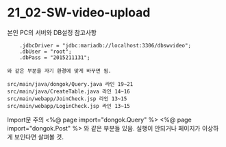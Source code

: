 # 21_02-SW-video-upload

본인 PC의 서버와 DB설정 참고사항

		.jdbcDriver = "jdbc:mariadb://localhost:3306/dbswvideo";
		.dbUser = "root";
		.dbPass = "2015211131";
    
    와 같은 부분을 자기 환경에 맞게 바꾸면 됨.
    
    src/main/java/dongok/Query.java 라인 19~21
    src/main/java/CreateTable.java 라인 14~16
    src/main/webapp/JoinCheck.jsp 라인 13~15
    src/main/webapp/LoginCheck.jsp 라인 13~15
    


Import문 주의
    <%@ page import="dongok.Query" %>
    <%@ page import="dongok.Post" %>
    와 같은 부분들 있음. 실행이 안되거나 페이지가 이상하게 보인다면 살펴볼 것.
